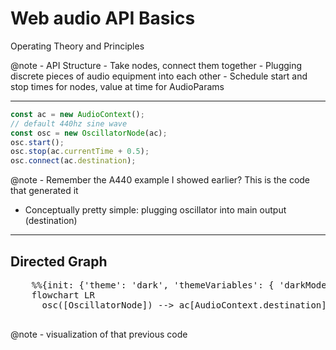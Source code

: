 # Web audio API Basics

Operating Theory and Principles

@note - API Structure
    - Take nodes, connect them together
        - Plugging discrete pieces of audio equipment into each other
    - Schedule start and stop times for nodes, value at time for AudioParams

---

```js
const ac = new AudioContext();
// default 440hz sine wave
const osc = new OscillatorNode(ac);
osc.start();
osc.stop(ac.currentTime + 0.5);
osc.connect(ac.destination);
```

@note - Remember the A440 example I showed earlier? This is the code that generated it
- Conceptually pretty simple: plugging oscillator into main output (destination)

---

## Directed Graph

<div class="mermaid">
  <pre>
    %%{init: {'theme': 'dark', 'themeVariables': { 'darkMode': true }}}%%
    flowchart LR
      osc([OscillatorNode]) --> ac[AudioContext.destination]
  </pre>
</div>

@note - visualization of that previous code
